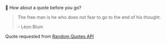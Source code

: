 📣 How about a quote before you go?

> The free man is he who does not fear to go to the end of his thought.
>
> <p>- Léon Blum</p>

Quote requested from [Random Quotes API](https://github.com/lukePeavey/quotable)
